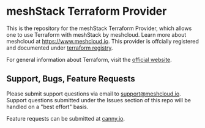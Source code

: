 # meshStack Terraform Provider

This is the repository for the meshStack Terraform Provider, which allows one to use Terraform with meshStack by meshcloud. Learn more about meshcloud at https://www.meshcloud.io. This provider is offcially registered and documented under [terraform registry](https://registry.terraform.io/providers/meshcloud/meshstack/latest/docs).

For general information about Terraform, visit the [official website](https://www.terraform.io).

## Support, Bugs, Feature Requests

Please submit support questions via email to support@meshcloud.io. Support questions submitted under the Issues section of this repo will be handled on a "best effort" basis.

Feature requests can be submitted at [canny.io](https://meshcloud.canny.io).
